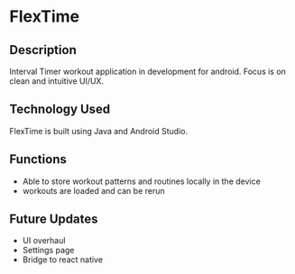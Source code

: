 # FlexTime

Description
-
Interval Timer workout application in development for android. Focus is on clean and intuitive UI/UX.

Technology Used
-
FlexTime is built using Java and Android Studio. 

Functions
-
- Able to store workout patterns and routines locally in the device
- workouts are loaded and can be rerun

Future Updates
-
- UI overhaul
- Settings page
- Bridge to react native

